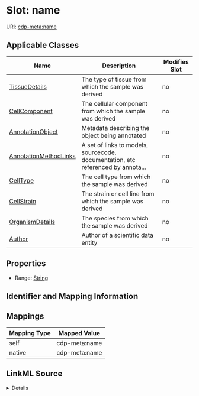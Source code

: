 

# Slot: name

URI: [cdp-meta:name](metadataname)



<!-- no inheritance hierarchy -->





## Applicable Classes

| Name | Description | Modifies Slot |
| --- | --- | --- |
| [TissueDetails](TissueDetails.md) | The type of tissue from which the sample was derived |  no  |
| [CellComponent](CellComponent.md) | The cellular component from which the sample was derived |  no  |
| [AnnotationObject](AnnotationObject.md) | Metadata describing the object being annotated |  no  |
| [AnnotationMethodLinks](AnnotationMethodLinks.md) | A set of links to models, sourcecode, documentation, etc referenced by annota... |  no  |
| [CellType](CellType.md) | The cell type from which the sample was derived |  no  |
| [CellStrain](CellStrain.md) | The strain or cell line from which the sample was derived |  no  |
| [OrganismDetails](OrganismDetails.md) | The species from which the sample was derived |  no  |
| [Author](Author.md) | Author of a scientific data entity |  no  |







## Properties

* Range: [String](String.md)





## Identifier and Mapping Information








## Mappings

| Mapping Type | Mapped Value |
| ---  | ---  |
| self | cdp-meta:name |
| native | cdp-meta:name |




## LinkML Source

<details>
```yaml
name: name
alias: name
domain_of:
- Author
- OrganismDetails
- TissueDetails
- CellType
- CellStrain
- CellComponent
- AnnotationObject
- AnnotationMethodLinks
range: string

```
</details>
